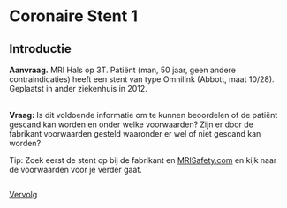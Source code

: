 # Coronaire Stent 1

## Introductie

**Aanvraag.**  MRI Hals op 3T. Patiënt (man, 50 jaar, geen andere
contraindicaties) heeft een stent van type Omnilink (Abbott, maat 10/28).
Geplaatst in ander ziekenhuis in 2012.
<br>
<br>

**Vraag:** Is dit voldoende informatie om te kunnen beoordelen of de patiënt
gescand kan worden en onder welke voorwaarden? Zijn er door de fabrikant
voorwaarden gesteld waaronder er wel of niet gescand kan worden?

Tip: Zoek eerst de stent op bij de fabrikant en
[MRISafety.com](http://www.mrisafety.com) en kijk naar de voorwaarden
voor je verder gaat.

```

```

[Vervolg](case_part2.md)



